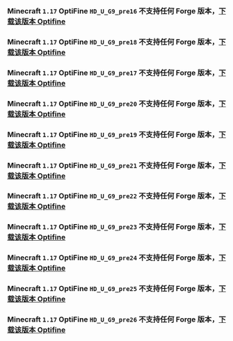 ### Minecraft `1.17` OptiFine `HD_U_G9_pre16` 不支持**任何** Forge 版本，[下载该版本 Optifine](https://optifine.cn/download/preview_OptiFine_1.17_HD_U_G9_pre16.jar)

### Minecraft `1.17` OptiFine `HD_U_G9_pre18` 不支持**任何** Forge 版本，[下载该版本 Optifine](https://optifine.cn/download/preview_OptiFine_1.17_HD_U_G9_pre18.jar)

### Minecraft `1.17` OptiFine `HD_U_G9_pre17` 不支持**任何** Forge 版本，[下载该版本 Optifine](https://optifine.cn/download/preview_OptiFine_1.17_HD_U_G9_pre17.jar)

### Minecraft `1.17` OptiFine `HD_U_G9_pre20` 不支持**任何** Forge 版本，[下载该版本 Optifine](https://optifine.cn/download/preview_OptiFine_1.17_HD_U_G9_pre20.jar)

### Minecraft `1.17` OptiFine `HD_U_G9_pre19` 不支持**任何** Forge 版本，[下载该版本 Optifine](https://optifine.cn/download/preview_OptiFine_1.17_HD_U_G9_pre19.jar)

### Minecraft `1.17` OptiFine `HD_U_G9_pre21` 不支持**任何** Forge 版本，[下载该版本 Optifine](https://optifine.cn/download/preview_OptiFine_1.17_HD_U_G9_pre21.jar)

### Minecraft `1.17` OptiFine `HD_U_G9_pre22` 不支持**任何** Forge 版本，[下载该版本 Optifine](https://optifine.cn/download/preview_OptiFine_1.17_HD_U_G9_pre22.jar)

### Minecraft `1.17` OptiFine `HD_U_G9_pre23` 不支持**任何** Forge 版本，[下载该版本 Optifine](https://optifine.cn/download/preview_OptiFine_1.17_HD_U_G9_pre23.jar)

### Minecraft `1.17` OptiFine `HD_U_G9_pre24` 不支持**任何** Forge 版本，[下载该版本 Optifine](https://optifine.cn/download/preview_OptiFine_1.17_HD_U_G9_pre24.jar)

### Minecraft `1.17` OptiFine `HD_U_G9_pre25` 不支持**任何** Forge 版本，[下载该版本 Optifine](https://optifine.cn/download/preview_OptiFine_1.17_HD_U_G9_pre25.jar)

### Minecraft `1.17` OptiFine `HD_U_G9_pre26` 不支持**任何** Forge 版本，[下载该版本 Optifine](https://optifine.cn/download/preview_OptiFine_1.17_HD_U_G9_pre26.jar)

